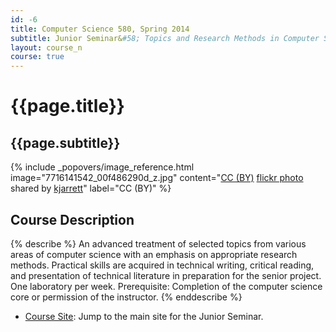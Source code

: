 ```yaml
---
id: -6
title: Computer Science 580, Spring 2014
subtitle: Junior Seminar&#58; Topics and Research Methods in Computer Science
layout: course_n
course: true
---
```


# {{page.title}}
## {{page.subtitle}}

<!-- Include header image -->
{% include _popovers/image_reference.html image="7716141542_00f486290d_z.jpg" content="<a href='http://creativecommons.org/licenses/by/2.0/'>CC (BY)</a> <a title='Wildwood at Night' href='http://flickr.com/photos/kjarrett/7716141542'>flickr photo</a> shared by <a href='http://flickr.com/people/kjarrett'>kjarrett</a>" label="CC (BY)" %}

## Course Description

{% describe %}
An advanced treatment of selected topics from various areas of computer science with an emphasis on appropriate research
methods. Practical skills are acquired in technical writing, critical reading, and presentation of technical literature
in preparation for the senior project. One laboratory per week. Prerequisite: Completion of the computer science core or
permission of the instructor.
{% enddescribe %}

<ul class="fa-ul">

<li><i class="fa-li fa fa-arrow-right"></i><a href="https://sites.google.com/a/allegheny.edu/cs580s2014/home"
target="_blank" class="major">Course Site</a>: Jump to the main site for the Junior Seminar.

</ul>
